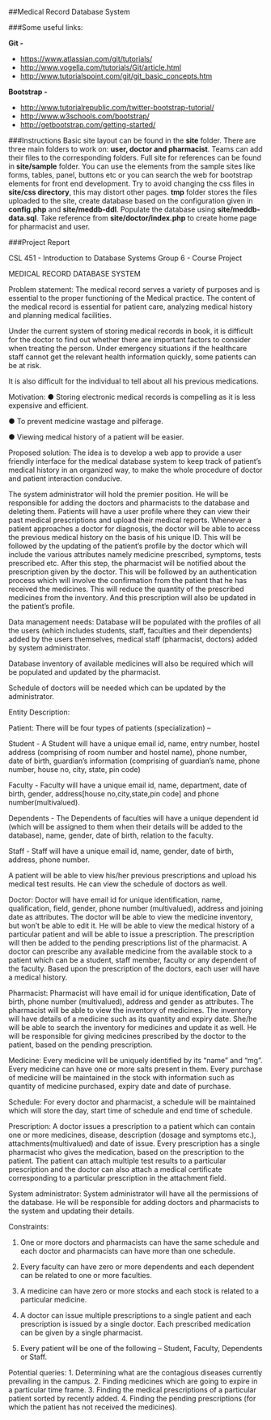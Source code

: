 ##Medical Record Database System

###Some useful links:

**Git -**
* https://www.atlassian.com/git/tutorials/
* http://www.vogella.com/tutorials/Git/article.html
* http://www.tutorialspoint.com/git/git_basic_concepts.htm

**Bootstrap -**
* http://www.tutorialrepublic.com/twitter-bootstrap-tutorial/
* http://www.w3schools.com/bootstrap/
* http://getbootstrap.com/getting-started/

###Instructions
Basic site layout can be found in the **site** folder. There are three main folders to work on: **user, doctor and pharmacist**. Teams can add their files to the corresponding folders. Full site for references can be found in **site/sample** folder. You can use the elements from the sample sites like forms, tables, panel, buttons etc or you can search the web for bootstrap elements for front end development. Try to avoid changing the css files in **site/css directory**, this may distort other pages.
**tmp** folder stores the files uploaded to the site, create database based on the configuration given in **config.php** and **site/meddb-ddl**. Populate the database using **site/meddb-data.sql**. Take reference from **site/doctor/index.php** to create home page for pharmacist and user.

###Project Report

CSL 451 - Introduction to Database Systems
Group 6 - Course Project
 
MEDICAL RECORD DATABASE SYSTEM
 
 
Problem statement:
The medical record serves a variety of purposes and is essential to the proper functioning of the Medical practice. The content of the medical record is essential for patient care, analyzing medical history and planning medical facilities.
 
Under the current system of storing medical records in book, it is difficult for the doctor to find out whether there are important factors to consider when treating the person. Under emergency situations if the healthcare staff cannot get the relevant health information quickly, some patients can be at risk.
 
It is also difficult for the individual to tell about all his previous medications.
 
Motivation:
●     Storing electronic medical records is compelling as it is less expensive and efficient.
 
●     To prevent medicine wastage and pilferage.
 
●     Viewing medical history of a patient will be easier.
 
Proposed solution:
The idea is to develop a web app to provide a user friendly interface for the medical database system to keep track of patient’s medical history in an organized way, to make the whole procedure of doctor and patient interaction conducive.
 
The system administrator will hold the premier position. He will be responsible for adding the doctors and pharmacists to the database and deleting them. Patients will have a user profile where they can view their past medical prescriptions and upload their medical reports.
Whenever a patient approaches a doctor for diagnosis, the doctor will be able to access the previous medical history on the basis of his unique ID. This will be followed by the updating of the patient’s profile by the doctor which will include the various attributes namely medicine prescribed, symptoms, tests prescribed etc. After this step, the pharmacist will be notified about the prescription given by the doctor. This will be followed by an authentication process which will involve the confirmation from the patient that he has received the medicines. This will reduce the quantity of the prescribed medicines from the inventory. And this prescription will also be updated in the patient’s profile.
 
Data management needs:
Database will be populated with the profiles of all the users (which includes students, staff, faculties and their dependents) added by the users themselves, medical staff (pharmacist, doctors) added by system administrator.

Database inventory of available medicines will also be required which will be populated and updated by the pharmacist.

Schedule of doctors will be needed which can be updated by the administrator.

Entity Description:
 
Patient:
There will be four types of patients (specialization) –
 
Student - A Student will have a unique email id, name, entry number, hostel address (comprising of room number and hostel name), phone number, date of birth, guardian’s information (comprising of guardian’s name, phone number, house no, city, state, pin code)
 
Faculty - Faculty will have a unique email id, name, department, date of birth, gender, address[house no,city,state,pin code] and phone number(multivalued).
 
Dependents - The Dependents of faculties will have a unique dependent id (which will be assigned to them when their details will be added to the database), name, gender, date of birth, relation to the faculty.
 
Staff - Staff will have a unique email id, name, gender, date of birth, address, phone number.
 
A patient will be able to view his/her previous prescriptions and upload his medical test results. He can view the schedule of doctors as well.

Doctor:
Doctor will have email id for unique identification, name, qualification, field, gender, phone number (multivalued), address and joining date as attributes.
The doctor will be able to view the medicine inventory, but won’t be able to edit it. He will be able to view the medical history of a particular patient and will be able to issue a prescription. The prescription will then be added to the pending prescriptions list of the pharmacist. A doctor can prescribe any available medicine from the available stock to a patient which can be a student, staff member, faculty or any dependent of the faculty. Based upon the prescription of the doctors, each user will have a medical history.
 
Pharmacist:
Pharmacist will have email id for unique identification, Date of birth, phone number (multivalued), address and gender as attributes.
The pharmacist will be able to view the inventory of medicines. The inventory will have details of a medicine such as its quantity and expiry date. She/he will be able to search the inventory for medicines and update it as well.
He will be responsible for giving medicines prescribed by the doctor to the patient, based on the pending prescription.
 
Medicine:
Every medicine will be uniquely identified by its “name” and “mg”. Every medicine can have one or more salts present in them.
Every purchase of medicine will be maintained in the stock with information such as quantity of medicine purchased, expiry date and date of purchase.
 
Schedule:
For every doctor and pharmacist, a schedule will be maintained which will store the day, start time of schedule and end time of schedule.
 
Prescription:
A doctor issues a prescription to a patient which can contain one or more medicines, disease, description (dosage and symptoms etc.), attachments(multivalued) and date of issue.
Every prescription has a single pharmacist who gives the medication, based on the prescription to the patient. The patient can attach multiple test results to a particular prescription and the doctor can also attach a medical certificate corresponding to a particular prescription in the attachment field.


System administrator:
System administrator will have all the permissions of the database. He will be responsible for adding doctors and pharmacists to the system and updating their details.
 
 
Constraints:
       	
1.    One or more doctors and pharmacists can have the same schedule and each doctor and pharmacists can have more than one schedule.
 
2.    Every faculty can have zero or more dependents and each dependent can be related to one or more faculties.
 
3.    A medicine can have zero or more stocks and each stock is related to a particular medicine.
 
4.    A doctor can issue multiple prescriptions to a single patient and each prescription is issued by a single doctor. Each prescribed medication can be given by a single pharmacist.

5. Every patient will be one of the following – Student, Faculty, Dependents or Staff.

 
Potential queries:
      1.    Determining what are the contagious diseases currently prevailing in the campus.
2.    Finding medicines which are going to expire in a particular time frame.
3.    Finding the medical prescriptions of a particular patient sorted by recently added.
4.    Finding the pending prescriptions (for which the patient has not received the medicines).



